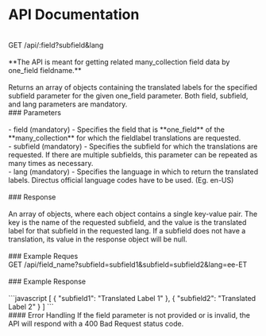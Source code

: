 # API Documentation<br>
<br>
GET /api/:field?subfield&lang<br>
<br>
**The API is meant for getting related many_collection field data by one_field fieldname.**<br>
<br>
Returns an array of objects containing the translated labels for the specified subfield parameter for the given one_field parameter. Both field, subfield, and lang parameters are mandatory.
<br>
### Parameters<br>
<br>
- field (mandatory) - Specifies the field that is **one_field** of the **many_collection** for which the fieldlabel translations are requested.<br>
- subfield (mandatory) - Specifies the subfield for which the translations are requested. If there are multiple subfields, this parameter can be repeated as many times as necessary.<br>
- lang (mandatory) - Specifies the language in which to return the translated labels. Directus official language codes have to be used. (Eg. en-US)<br>
<br>
### Response<br><br>
An array of objects, where each object contains a single key-value pair. The key is the name of the requested subfield, and the value is the translated label for that subfield in the requested lang. If a subfield does not have a translation, its value in the response object will be null.<br>
<br>
### Example Reques <br>
GET /api/field_name?subfield=subfield1&subfield=subfield2&lang=ee-ET<br>
<br>
### Example Response<br>
<br>
```javascript
[
{
"subfield1": "Translated Label 1"
},
{
"subfield2": "Translated Label 2"
}
]
```
<br>
#### Error Handling
If the field parameter is not provided or is invalid, the API will respond with a 400 Bad Request status code. <br>
<br>
